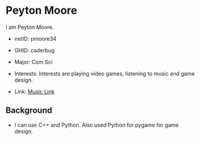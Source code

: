 # Peyton Moore

I am Peyton Moore.

- netID: pmoore34

- GHID: caderbug

- Major: Com Sci

- Interests: Interests are playing video games, listening to music and game design.

- Link: [Music Link](https://open.spotify.com/playlist/7zxXzh9Nu7MbSY5SbTyGyu?si=87f1f413695142f8)



## Background


- I can use C++ and Python. Also used Python for pygame for game design.



